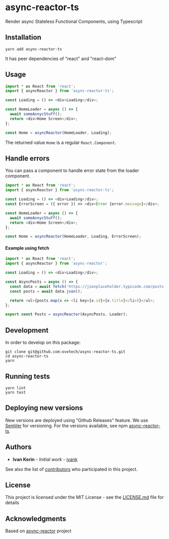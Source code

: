 # async-reactor-ts

Render async Stateless Functional Components, using Typescript

## Installation

```shell
yarn add async-reactor-ts
```

It has peer dependencies of "react" and "react-dom"

## Usage

```js
import * as React from 'react';
import { asyncReactor } from 'async-reactor-ts';

const Loading = () => <div>Loading</div>;

const HomeLoader = async () => {
  await someAsnycStuff();
  return <div>Home Screen</div>;
};

const Home = asyncReactor(HomeLoader, Loading);
```

The returned value `Home` is a regular `React.Component`.

## Handle errors

You can pass a component to handle error state from the loader component.

```js
import * as React from 'react';
import { asyncReactor } from 'async-reactor-ts';

const Loading = () => <div>Loading</div>;
const ErrorScreen = ({ error }) => <div>Error {error.message}</div>;

const HomeLoader = async () => {
  await someAsnycStuff();
  return <div>Home Screen</div>;
};

const Home = asyncReactor(HomeLoader, Loading, ErrorScreen);
```

#### Example using fetch

```js
import * as React from 'react';
import { asyncReactor } from 'async-reactor';

const Loading = () => <div>Loading</div>;

const AsyncPosts = async () => {
  const data = await fetch('https://jsonplaceholder.typicode.com/posts');
  const posts = await data.json();

  return <ul>{posts.map(x => <li key={x.id}>{x.title}</li>)}</ul>;
};

export const Posts = asyncReactor(AsyncPosts, Loader);
```

## Development

In order to develop on this package:

```shell
git clone git@github.com:ovotech/async-reactor-ts.git
cd async-reactor-ts
yarn
```

## Running tests

```shell
yarn lint
yarn test
```

## Deploying new versions

New versions are deployed using "Github Releases" feature.
We use [SemVer](http://semver.org/) for versioning. For the versions available, see npm [async-reactor-ts](https://www.npmjs.com/package/@ovotech/async-reactor).

## Authors

- **Ivan Kerin** - _Initial work_ - [ivank](https://github.com/ivank)

See also the list of [contributors](https://github.com/ovotech/async-reactor-ts/graphs/contributors) who participated in this project.

## License

This project is licensed under the MIT License - see the [LICENSE.md](LICENSE.md) file for details

## Acknowledgments

Based on [async-reactor](https://github.com/xtuc/async-reactor) project

